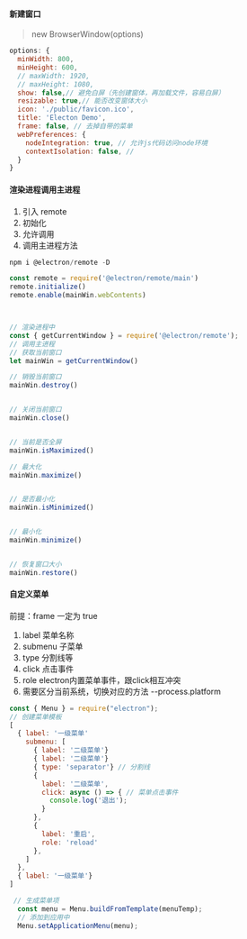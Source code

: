 #### 新建窗口

> new BrowserWindow(options)

```javascript
options: {
  minWidth: 800,
  minHeight: 600,
  // maxWidth: 1920,
  // maxHeight: 1080,
  show: false,// 避免白屏（先创建窗体，再加载文件，容易白屏）
  resizable: true,// 能否改变窗体大小
  icon: './public/favicon.ico',
  title: 'Electon Demo',
  frame: false, // 去掉自带的菜单
  webPreferences: {
    nodeIntegration: true, // 允许js代码访问node环境
    contextIsolation: false, //
  }
}
```

#### 渲染进程调用主进程

1. 引入 remote
2. 初始化
3. 允许调用
4. 调用主进程方法

```javascript
npm i @electron/remote -D

const remote = require('@electron/remote/main')
remote.initialize()
remote.enable(mainWin.webContents)



// 渲染进程中
const { getCurrentWindow } = require('@electron/remote');
// 调用主进程
// 获取当前窗口
let mainWin = getCurrentWindow()

// 销毁当前窗口
mainWin.destroy()


// 关闭当前窗口
mainWin.close()


// 当前是否全屏
mainWin.isMaximized()

// 最大化
mainWin.maximize()


// 是否最小化
mainWin.isMinimized()


// 最小化
mainWin.minimize()


// 恢复窗口大小
mainWin.restore()
```

#### 自定义菜单

前提：frame 一定为 true

1. label 菜单名称
2. submenu 子菜单
3. type 分割线等
4. click 点击事件
5. role electron内置菜单事件，跟click相互冲突
6. 需要区分当前系统，切换对应的方法 --process.platform

```javascript
const { Menu } = require("electron");
// 创建菜单模板
[
  { label: '一级菜单'
    submenu: [
      { label: '二级菜单'}
      { label: '二级菜单'}
      { type: 'separator'} // 分割线
      { 
        label: '二级菜单',
        click: async () => { // 菜单点击事件
          console.log('退出');
        }
      },
      {
        label: '重启',
        role: 'reload'
      },
    ]
  },
  { label: '一级菜单'}
]

 // 生成菜单项
  const menu = Menu.buildFromTemplate(menuTemp);
  // 添加到应用中
  Menu.setApplicationMenu(menu);
```
